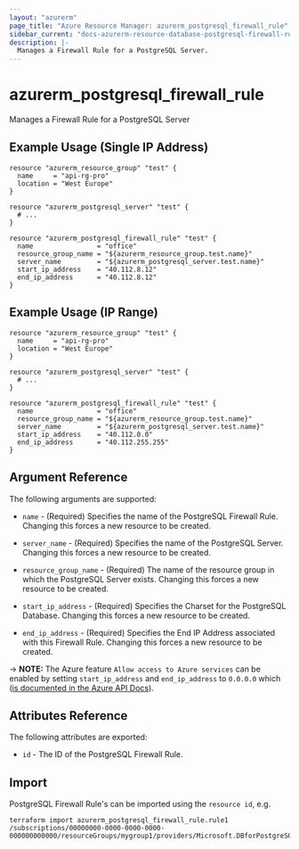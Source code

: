 ```yaml
---
layout: "azurerm"
page_title: "Azure Resource Manager: azurerm_postgresql_firewall_rule"
sidebar_current: "docs-azurerm-resource-database-postgresql-firewall-rule"
description: |-
  Manages a Firewall Rule for a PostgreSQL Server.
---
```


# azurerm_postgresql_firewall_rule

Manages a Firewall Rule for a PostgreSQL Server

## Example Usage (Single IP Address)

```hcl
resource "azurerm_resource_group" "test" {
  name     = "api-rg-pro"
  location = "West Europe"
}

resource "azurerm_postgresql_server" "test" {
  # ...
}

resource "azurerm_postgresql_firewall_rule" "test" {
  name                = "office"
  resource_group_name = "${azurerm_resource_group.test.name}"
  server_name         = "${azurerm_postgresql_server.test.name}"
  start_ip_address    = "40.112.8.12"
  end_ip_address      = "40.112.8.12"
}
```

## Example Usage (IP Range)

```hcl
resource "azurerm_resource_group" "test" {
  name     = "api-rg-pro"
  location = "West Europe"
}

resource "azurerm_postgresql_server" "test" {
  # ...
}

resource "azurerm_postgresql_firewall_rule" "test" {
  name                = "office"
  resource_group_name = "${azurerm_resource_group.test.name}"
  server_name         = "${azurerm_postgresql_server.test.name}"
  start_ip_address    = "40.112.0.0"
  end_ip_address      = "40.112.255.255"
}
```

## Argument Reference

The following arguments are supported:

* `name` - (Required) Specifies the name of the PostgreSQL Firewall Rule. Changing this forces a
    new resource to be created.

* `server_name` - (Required) Specifies the name of the PostgreSQL Server. Changing this forces a new resource to be created.

* `resource_group_name` - (Required) The name of the resource group in which the PostgreSQL Server exists. Changing this forces a new resource to be created.

* `start_ip_address` - (Required) Specifies the Charset for the PostgreSQL Database. Changing this forces a new resource to be created.

* `end_ip_address` - (Required) Specifies the End IP Address associated with this Firewall Rule. Changing this forces a new resource to be created.

-> **NOTE:** The Azure feature `Allow access to Azure services` can be enabled by setting `start_ip_address` and `end_ip_address` to `0.0.0.0` which ([is documented in the Azure API Docs](https://docs.microsoft.com/en-us/rest/api/sql/firewallrules/createorupdate)).


## Attributes Reference

The following attributes are exported:

* `id` - The ID of the PostgreSQL Firewall Rule.

## Import

PostgreSQL Firewall Rule's can be imported using the `resource id`, e.g.

```shell
terraform import azurerm_postgresql_firewall_rule.rule1 /subscriptions/00000000-0000-0000-0000-000000000000/resourceGroups/mygroup1/providers/Microsoft.DBforPostgreSQL/servers/server1/firewallRules/rule1
```
